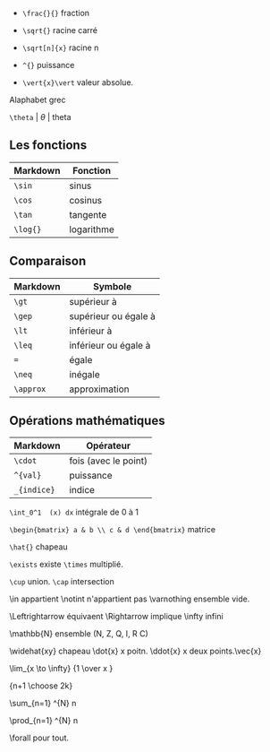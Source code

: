 * `\frac{}{}` fraction
* `\sqrt{}` racine carré
* `\sqrt[n]{x}`  racine n 
* `^{}` puissance

* `\vert{x}\vert` valeur absolue.

Alaphabet grec

`\theta` | $\theta$ | theta

## Les fonctions

Markdown | Fonction
---------|------------
`\sin`   | sinus
`\cos`   | cosinus
`\tan`   | tangente
`\log{}` | logarithme

## Comparaison

Markdown  | Symbole
----------|-----------------------
`\gt`     | supérieur à 
`\gep`    | supérieur ou égale à
`\lt`     | inférieur à 
`\leq`    | inférieur ou égale à 
`= `      | égale
`\neq`    | inégale
`\approx` | approximation

## Opérations mathématiques

Markdown       | Opérateur
---------------|--------------------
`\cdot`        | fois (avec le point)
`^{val}`       | puissance
`_{indice}`    | indice

`\int_0^1  (x) dx` intégrale de 0 à 1

`\begin{bmatrix} a & b \\ c & d \end{bmatrix}` matrice 

`\hat{}` chapeau

`\exists` existe
`\times` multiplié.

`\cup` union.
`\cap` intersection

\in appartient
\notint n'appartient pas
\varnothing ensemble vide.

\Leftrightarrow équivaent
\Rightarrow implique 
\infty infini

\mathbb{N} ensemble (N, Z, Q, I, R C)

\widehat{xy} chapeau
\dot{x} x poitn.
\ddot{x} x deux points.\vec{x}

\lim_{x \to \infty} {1 \over x }

{n+1 \choose 2k}

\sum_{n=1} ^{N} n

\prod_{n=1} ^{N} n

\forall pour tout.